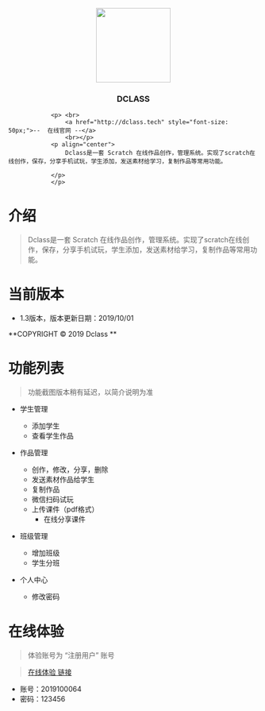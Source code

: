 
 <p align="center">
                <img src="http://image.dclass.tech/dclass.png" width="150">
                <h3 align="center">DCLASS</h3>
                
                <p> <br>
                    <a href="http://dclass.tech" style="font-size: 50px;">--  在线官网 --</a> 
                    <br></p>
                <p align="center">
                    Dclass是一套 Scratch 在线作品创作，管理系统。实现了scratch在线创作，保存，分享手机试玩，学生添加，发送素材给学习，复制作品等常用功能。
                   
                </p>    
                </p>

# 介绍
>Dclass是一套 Scratch 在线作品创作，管理系统。实现了scratch在线创作，保存，分享手机试玩，学生添加，发送素材给学习，复制作品等常用功能。



# 当前版本
- 1.3版本，版本更新日期：2019/10/01



**COPYRIGHT © 2019 Dclass  **


# 功能列表


> 功能截图版本稍有延迟，以简介说明为准

- 学生管理
    - 添加学生
    - 查看学生作品
 

 - 作品管理
    - 创作，修改，分享，删除
    - 发送素材作品给学生
    - 复制作品
    - 微信扫码试玩
    - 上传课件（pdf格式）
        - 在线分享课件

- 班级管理
    - 增加班级
    - 学生分班

- 个人中心
    - 修改密码
    
    
# 在线体验

> 体验账号为 “注册用户” 账号

>  [在线体验 链接](https://dc.cxcycoding.com)
- 账号：2019100064 
- 密码：123456


